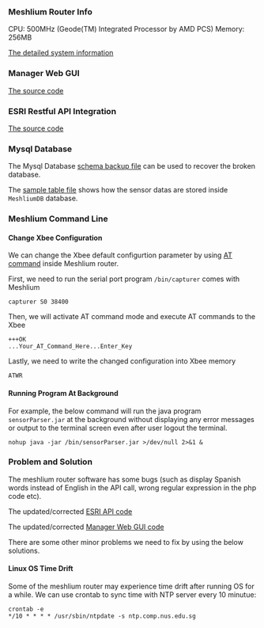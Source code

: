 ### Meshlium Router Info

CPU: 500MHz (Geode(TM) Integrated Processor by AMD PCS)
Memory: 256MB

[The detailed system information](https://github.com/xianlin/WSN/blob/master/Meshlium/meshlium_system_info)

### Manager Web GUI

[The source code](https://github.com/xianlin/WSN/tree/master/Meshlium/ManagerSystem)

### ESRI Restful API Integration

[The source code](https://github.com/xianlin/WSN/tree/master/Meshlium/ESRI-ArcGIS-API)

### Mysql Database
The Mysql Database [schema backup file](https://github.com/xianlin/WSN/blob/master/Meshlium/MeshliumDB_3.1.3.sql) can be used to recover the broken database.

The [sample table file](https://github.com/xianlin/WSN/blob/master/Meshlium/MeshliumDB_table_sample) shows how the sensor datas are stored inside `MeshliumDB` database.


### Meshlium Command Line

#### Change Xbee Configuration

We can change the Xbee default configurtion parameter by using [AT command](http://www.digi.com/support/kbase/kbaseresultdetl?id=2205) inside Meshlium router.

First, we need to run the serial port program `/bin/capturer` comes with Meshlium
     
    capturer S0 38400

Then, we will activate AT command mode and execute AT commands to the Xbee
  
    +++OK
    ...Your_AT_Command_Here...Enter_Key

Lastly, we need to write the changed configuration into Xbee memory

    ATWR

#### Running Program At Background

For example, the below command will run the java program `sensorParser.jar` at the background without displaying any error messages or output to the terminal screen even after user logout the terminal.

    nohup java -jar /bin/sensorParser.jar >/dev/null 2>&1 &

### Problem and Solution

The meshlium router software has some bugs (such as display Spanish words instead of English in the API call, wrong regular expression in the php code etc). 

The updated/corrected [ESRI API code](https://github.com/xianlin/WSN/tree/master/Meshlium/ESRI-ArcGIS-API)

The updated/corrected [Manager Web GUI code]()


There are some other minor problems we need to fix by using the below solutions.


#### Linux OS Time Drift

Some of the meshlium router may experience time drift after running OS for a while. We can use crontab to sync time with NTP server every 10 minutue:

    crontab -e
    */10 * * * * /usr/sbin/ntpdate -s ntp.comp.nus.edu.sg


